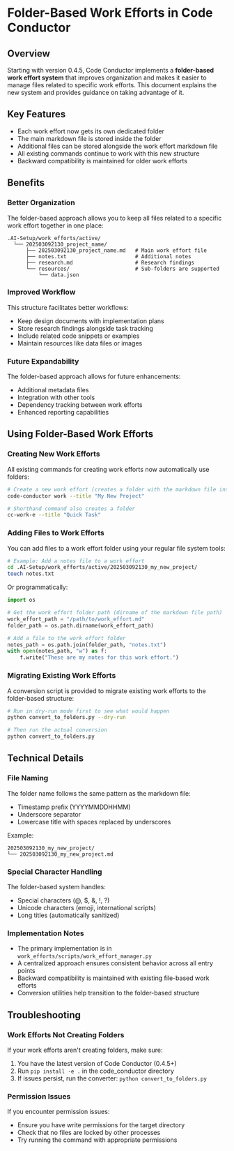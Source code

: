# Folder-Based Work Efforts in Code Conductor

## Overview

Starting with version 0.4.5, Code Conductor implements a **folder-based work effort system** that improves organization and makes it easier to manage files related to specific work efforts. This document explains the new system and provides guidance on taking advantage of it.

## Key Features

- Each work effort now gets its own dedicated folder
- The main markdown file is stored inside the folder
- Additional files can be stored alongside the work effort markdown file
- All existing commands continue to work with this new structure
- Backward compatibility is maintained for older work efforts

## Benefits

### Better Organization

The folder-based approach allows you to keep all files related to a specific work effort together in one place:

```
.AI-Setup/work_efforts/active/
  └── 202503092130_project_name/
      ├── 202503092130_project_name.md   # Main work effort file
      ├── notes.txt                      # Additional notes
      ├── research.md                    # Research findings
      └── resources/                     # Sub-folders are supported
          └── data.json
```

### Improved Workflow

This structure facilitates better workflows:

- Keep design documents with implementation plans
- Store research findings alongside task tracking
- Include related code snippets or examples
- Maintain resources like data files or images

### Future Expandability

The folder-based approach allows for future enhancements:
- Additional metadata files
- Integration with other tools
- Dependency tracking between work efforts
- Enhanced reporting capabilities

## Using Folder-Based Work Efforts

### Creating New Work Efforts

All existing commands for creating work efforts now automatically use folders:

```bash
# Create a new work effort (creates a folder with the markdown file inside)
code-conductor work --title "My New Project"

# Shorthand command also creates a folder
cc-work-e --title "Quick Task"
```

### Adding Files to Work Efforts

You can add files to a work effort folder using your regular file system tools:

```bash
# Example: Add a notes file to a work effort
cd .AI-Setup/work_efforts/active/202503092130_my_new_project/
touch notes.txt
```

Or programmatically:

```python
import os

# Get the work effort folder path (dirname of the markdown file path)
work_effort_path = "/path/to/work_effort.md"
folder_path = os.path.dirname(work_effort_path)

# Add a file to the work effort folder
notes_path = os.path.join(folder_path, "notes.txt")
with open(notes_path, "w") as f:
    f.write("These are my notes for this work effort.")
```

### Migrating Existing Work Efforts

A conversion script is provided to migrate existing work efforts to the folder-based structure:

```bash
# Run in dry-run mode first to see what would happen
python convert_to_folders.py --dry-run

# Then run the actual conversion
python convert_to_folders.py
```

## Technical Details

### File Naming

The folder name follows the same pattern as the markdown file:
- Timestamp prefix (YYYYMMDDHHMM)
- Underscore separator
- Lowercase title with spaces replaced by underscores

Example:
```
202503092130_my_new_project/
└── 202503092130_my_new_project.md
```

### Special Character Handling

The folder-based system handles:
- Special characters (@, $, &, !, ?)
- Unicode characters (emoji, international scripts)
- Long titles (automatically sanitized)

### Implementation Notes

- The primary implementation is in `work_efforts/scripts/work_effort_manager.py`
- A centralized approach ensures consistent behavior across all entry points
- Backward compatibility is maintained with existing file-based work efforts
- Conversion utilities help transition to the folder-based structure

## Troubleshooting

### Work Efforts Not Creating Folders

If your work efforts aren't creating folders, make sure:
1. You have the latest version of Code Conductor (0.4.5+)
2. Run `pip install -e .` in the code_conductor directory
3. If issues persist, run the converter: `python convert_to_folders.py`

### Permission Issues

If you encounter permission issues:
- Ensure you have write permissions for the target directory
- Check that no files are locked by other processes
- Try running the command with appropriate permissions